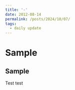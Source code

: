 ```yaml
---
title: '-'
date: 2012-08-14
permalink: /posts/2024/10/07/
tags:
  - daily update
---
```


# Sample

## Sample

Test test